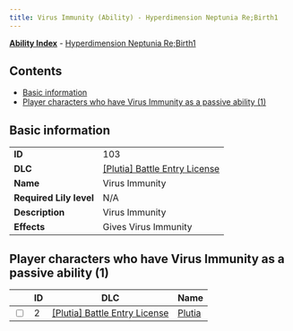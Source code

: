 ```yaml
---
title: Virus Immunity (Ability) - Hyperdimension Neptunia Re;Birth1
---
```


[**Ability Index**](/neptunia/rb1/ability/index.html) - [Hyperdimension Neptunia Re;Birth1](/neptunia/rb1)

## Contents

- [Basic information](#basic-information)
- [Player characters who have Virus Immunity as a passive ability (1)](#player-characters-who-have-virus-immunity-as-a-passive-ability-1)

## Basic information

|   |   |
| -- | -- |
| **ID** | 103 |
| **DLC** | [[Plutia] Battle Entry License](/neptunia/rb1/dlc/7-plutia.html) |
| **Name** | Virus Immunity |
| **Required Lily level** | N/A |
| **Description** | Virus Immunity |
| **Effects** | Gives Virus Immunity |


## Player characters who have Virus Immunity as a passive ability (1)

|    | ID | DLC | Name |
| -- | -- | --- | ---- |
| <input type="checkbox" id="rb1-player-7-2" class="trackbox" /> | 2 | [[Plutia] Battle Entry License](/neptunia/rb1/dlc/7-plutia.html) | [Plutia](/neptunia/rb1/player/7-2-plutia.html) |
